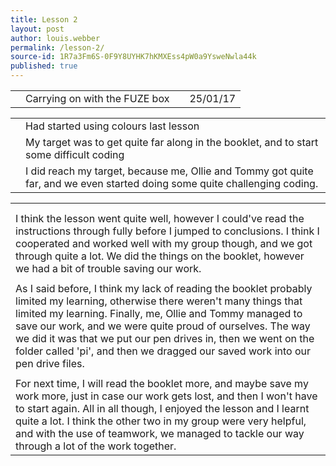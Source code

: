 ```yaml
---
title: Lesson 2
layout: post
author: louis.webber
permalink: /lesson-2/
source-id: 1R7a3Fm6S-0F9Y8UYHK7hKMXEss4pW0a9YsweNwla44k
published: true
---
```

<table>
  <tr>
    <td></td>
    <td> Carrying on with the FUZE box</td>
    <td></td>
    <td>     25/01/17</td>
  </tr>
</table>


<table>
  <tr>
    <td></td>
    <td>Had started using colours last lesson</td>
  </tr>
  <tr>
    <td></td>
    <td>My target was to get quite far along in the booklet, and to start some difficult coding</td>
  </tr>
  <tr>
    <td></td>
    <td>I did reach my target, because me, Ollie and Tommy got quite far, and we even started doing some quite challenging coding.</td>
  </tr>
</table>


<table>
  <tr>
    <td></td>
  </tr>
  <tr>
    <td></td>
  </tr>
  <tr>
    <td>I think the lesson went quite well, however I could've read the instructions through fully before I jumped to conclusions. I think I cooperated and worked well with my group though, and we got through quite a lot. We did the things on the booklet, however we had a bit of trouble saving our work.</td>
  </tr>
  <tr>
    <td></td>
  </tr>
  <tr>
    <td>As I said before, I think my lack of reading the booklet probably limited my learning, otherwise there weren't many things that limited my learning. Finally, me, Ollie and Tommy managed to save our work, and we were quite proud of ourselves. The way we did it was that we put our pen drives in, then we went on the folder called 'pi', and then we dragged our saved work into our pen drive files.</td>
  </tr>
  <tr>
    <td></td>
  </tr>
  <tr>
    <td>For next time, I will read the booklet more, and maybe save my work more, just in case our work gets lost, and then I won't have to start again. All in all though, I enjoyed the lesson and I learnt quite a lot. I think the other two in my group were very helpful, and with the use of teamwork, we managed to tackle our way through a lot of the work together.</td>
  </tr>
</table>


